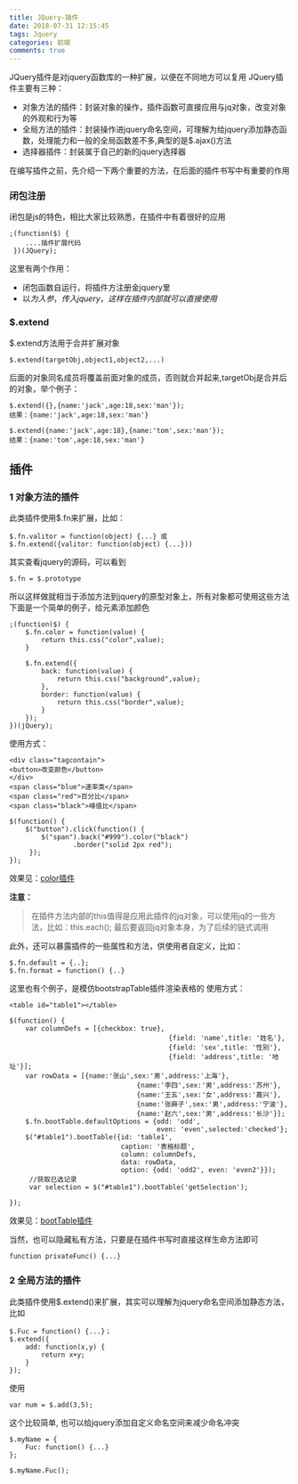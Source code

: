 ```yaml
---
title: JQuery-插件
date: 2018-07-31 12:15:45
tags: Jquery
categories: 前端
comments: true
---
```


JQuery插件是对jquery函数库的一种扩展，以便在不同地方可以复用
JQuery插件主要有三种：
<!--more-->

- 对象方法的插件：封装对象的操作，插件函数可直接应用与jq对象，改变对象的外观和行为等
- 全局方法的插件：封装操作进jquery命名空间，可理解为给jquery添加静态函数，处理能力和一般的全局函数差不多,典型的是$.ajax()方法
- 选择器插件：封装属于自己的新的jquery选择器

在编写插件之前，先介绍一下两个重要的方法，在后面的插件书写中有重要的作用

### 闭包注册
闭包是js的特色，相比大家比较熟悉，在插件中有着很好的应用

    ;(function($) {
        ....插件扩展代码
     })(JQuery);

这里有两个作用：

- 闭包函数自运行，将插件方注册金jquery里
- 以$为入参，传入jquery，这样在插件内部就可以直接使用$

### $.extend
$.extend方法用于合并扩展对象

    $.extend(targetObj,object1,object2,...)

后面的对象同名成员将覆盖前面对象的成员，否则就合并起来,targetObj是合并后的对象，举个例子：

    $.extend({},{name:'jack',age:18,sex:'man'});
    结果：{name:'jack',age:18,sex:'man'}

    $.extend({name:'jack',age:18},{name:'tom',sex:'man'});
    结果：{name:'tom',age:18,sex:'man'}

## 插件

### 1 对象方法的插件
此类插件使用$.fn来扩展，比如：

    $.fn.valitor = function(object) {...} 或
    $.fn.extend({valitor: function(object) {...}))

其实查看jquery的源码，可以看到

    $.fn = $.prototype

所以这样做就相当于添加方法到jquery的原型对象上，所有对象都可使用这些方法
下面是一个简单的例子，给元素添加颜色

    ;(function($) {
        $.fn.color = function(value) {
            return this.css("color",value);
        }

        $.fn.extend({
            back: function(value) {
                return this.css("background",value);
            },
            border: function(value) {
                return this.css("border",value);
            }
        });
    })(jQuery);

使用方式：

    <div class="tagcontain">
    <button>改变颜色</button>
    </div>
    <span class="blue">速率类</span>
    <span class="red">百分比</span>
    <span class="black">峰值比</span>

    $(function() {
        $("button").click(function() {
            $("span").back("#999").color("black")
                    .border("solid 2px red");
         });
    });

效果见：[color插件](https://sandbox.runjs.cn/show/jpnvtrkv)

**注意：**

> 在插件方法内部的this值得是应用此插件的jq对象，可以使用jq的一些方法，比如：this.each();
> 最后要返回jq对象本身，为了后续的链式调用

此外，还可以暴露插件的一些属性和方法，供使用者自定义，比如：

    $.fn.default = {..};
    $.fn.format = function() {..}

这里也有个例子，是模仿bootstrapTable插件渲染表格的
使用方式：

    <table id="table1"></table>

    $(function() {
        var columnDefs = [{checkbox: true},
                                            {field: 'name',title: '姓名'},
                                            {field: 'sex',title: '性别'},
                                            {field: 'address',title: '地址'}];
        var rowData = [{name:'张山',sex:'男',address:'上海'},
                                    {name:'李四',sex:'男',address:'苏州'},
                                    {name:'王五',sex:'女',address:'嘉兴'},
                                    {name:'张麻子',sex:'男',address:'宁波'},
                                    {name:'赵六',sex:'男',address:'长沙'}];
        $.fn.bootTable.defaultOptions = {odd: 'odd',
                                         even: 'even',selected:'checked'};
        $("#table1").bootTable({id: 'table1',
                                caption: '表格标题',
                                column: columnDefs,
                                data: rowData,
                                option: {odd: 'odd2', even: 'even2'}});
         //获取已选记录
         var selection = $("#table1").bootTable('getSelection');

    });

效果见：[bootTable插件](https://sandbox.runjs.cn/show/e3pqshbw)

当然，也可以隐藏私有方法，只要是在插件书写时直接这样生命方法即可

    function privateFunc() {...}

### 2 全局方法的插件
此类插件使用$.extend()来扩展，其实可以理解为jquery命名空间添加静态方法，比如

    $.Fuc = function() {...}；
    $.extend({
        add: function(x,y) {
            return x+y;
        }
    });

使用

    var num = $.add(3,5);

这个比较简单, 也可以给jquery添加自定义命名空间来减少命名冲突

    $.myName = {
        Fuc: function() {...}
    };

    $.myName.Fuc();
